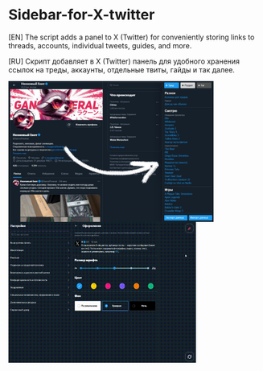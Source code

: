 # Sidebar-for-X-twitter
[EN] The script adds a panel to X (Twitter) for conveniently storing links to threads, accounts, individual tweets, guides, and more.

[RU] Скрипт добавляет в X (Twitter) панель для удобного хранения ссылок на треды, аккаунты, отдельные твиты, гайды и так далее.

<img src="https://github.com/GanstFeveral/Sidebar-for-X-twitter/blob/main/images/sidebar.jpg" height="280px" style="float:left;"> <img src="https://github.com/GanstFeveral/Sidebar-for-X-twitter/blob/main/images/twitter-preview.gif" height="280px">
